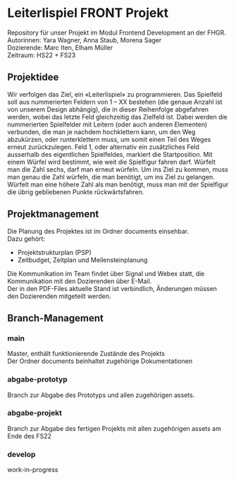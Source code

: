 # Leiterlispiel FRONT Projekt 

Repository für unser Projekt im Modul Frontend Development an der FHGR.<br>
Autorinnen: Yara Wagner, Anna Staub, Morena Sager<br>
Dozierende: Marc Iten, Elham Müller<br>
Zeitraum: HS22 + FS23<br>


## Projektidee

Wir verfolgen das Ziel, ein «Leiterlispiel» zu programmieren. Das Spielfeld soll aus nummerierten Feldern von 1 – XX bestehen (die genaue Anzahl ist von unserem Design abhängig), die in dieser Reihenfolge abgefahren werden, wobei das letzte Feld gleichzeitig das Zielfeld ist. Dabei werden die nummerierten Spielfelder mit Leitern (oder auch anderen Elementen) verbunden, die man je nachdem hochklettern kann, um den Weg abzukürzen, oder runterklettern muss, um somit einen Teil des Weges erneut zurückzulegen. Feld 1, oder alternativ ein zusätzliches Feld ausserhalb des eigentlichen Spielfeldes, markiert die Startposition. Mit einem Würfel wird bestimmt, wie weit die Spielfigur fahren darf. Würfelt man die Zahl sechs, darf man erneut würfeln. Um ins Ziel zu kommen, muss man genau die Zahl würfeln, die man benötigt, um ins Ziel zu gelangen. Würfelt man eine höhere Zahl als man benötigt, muss man mit der Spielfigur die übrig gebliebenen Punkte rückwärtsfahren. 

## Projektmanagement

Die Planung des Projektes ist im Ordner documents einsehbar.<br>
Dazu gehört:

- Projektstrukturplan (PSP)
- Zeitbudget, Zeitplan und Meilensteinplanung

Die Kommunikation im Team findet über Signal und Webex statt, die Kommunikation mit den Dozierenden über E-Mail.<br>
Der in den PDF-Files aktuelle Stand ist verbindlich, Änderungen müssen den Dozierenden mitgeteilt werden. 

## Branch-Management 

### main

Master, enthält funktionierende Zustände des Projekts <br>
Der Ordner documents beinhaltet zugehörige Dokumentationen

### abgabe-prototyp

Branch zur Abgabe des Prototyps und allen zugehörigen assets. 

### abgabe-projekt

Branch zur Abgabe des fertigen Projekts mit allen zugehörigen assets am Ende des FS22

### develop

work-in-progress 


<!-- ## Coding guidelines
sep datei oder im Readme? -->








<!--
# Editing this README

When you're ready to make this README your own, just edit this file and use the handy template below (or feel free to structure it however you want - this is just a starting point!). Thank you to [makeareadme.com](https://www.makeareadme.com/) for this template.

## Suggestions for a good README
Every project is different, so consider which of these sections apply to yours. The sections used in the template are suggestions for most open source projects. Also keep in mind that while a README can be too long and detailed, too long is better than too short. If you think your README is too long, consider utilizing another form of documentation rather than cutting out information.

## Name
Choose a self-explaining name for your project.

## Description
Let people know what your project can do specifically. Provide context and add a link to any reference visitors might be unfamiliar with. A list of Features or a Background subsection can also be added here. If there are alternatives to your project, this is a good place to list differentiating factors.

## Badges
On some READMEs, you may see small images that convey metadata, such as whether or not all the tests are passing for the project. You can use Shields to add some to your README. Many services also have instructions for adding a badge.

## Visuals
Depending on what you are making, it can be a good idea to include screenshots or even a video (you'll frequently see GIFs rather than actual videos). Tools like ttygif can help, but check out Asciinema for a more sophisticated method.

## Installation
Within a particular ecosystem, there may be a common way of installing things, such as using Yarn, NuGet, or Homebrew. However, consider the possibility that whoever is reading your README is a novice and would like more guidance. Listing specific steps helps remove ambiguity and gets people to using your project as quickly as possible. If it only runs in a specific context like a particular programming language version or operating system or has dependencies that have to be installed manually, also add a Requirements subsection.

## Usage
Use examples liberally, and show the expected output if you can. It's helpful to have inline the smallest example of usage that you can demonstrate, while providing links to more sophisticated examples if they are too long to reasonably include in the README.

## Support
Tell people where they can go to for help. It can be any combination of an issue tracker, a chat room, an email address, etc.

## Roadmap
If you have ideas for releases in the future, it is a good idea to list them in the README.

## Contributing
State if you are open to contributions and what your requirements are for accepting them.

For people who want to make changes to your project, it's helpful to have some documentation on how to get started. Perhaps there is a script that they should run or some environment variables that they need to set. Make these steps explicit. These instructions could also be useful to your future self.

You can also document commands to lint the code or run tests. These steps help to ensure high code quality and reduce the likelihood that the changes inadvertently break something. Having instructions for running tests is especially helpful if it requires external setup, such as starting a Selenium server for testing in a browser.

## Authors and acknowledgment
Show your appreciation to those who have contributed to the project.

## License
For open source projects, say how it is licensed.

## Project status
If you have run out of energy or time for your project, put a note at the top of the README saying that development has slowed down or stopped completely. Someone may choose to fork your project or volunteer to step in as a maintainer or owner, allowing your project to keep going. You can also make an explicit request for maintainers.
-->